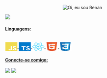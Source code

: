 <p align="center"> <img src="./assets/img/BEM VINDO!.gif" alt="Oi, eu sou  Renan" style="max-width: 100%; heigth: 212px; display: inline-block;" data-target="animated-image.originalImage"> </p>

<div>
  <a href="https://github.com/renanlucasbrk2">
  <img heigth="180" src="https://github-readme-stats.vercel.app/api/top-langs/?username=renanlucasbrk2&theme=dracula">
</div>

#### Linguagens:
<div style="display: inline_block"><br>
  <img align="center" alt="Rafa-Js" height="30" width="40" src="https://raw.githubusercontent.com/devicons/devicon/master/icons/javascript/javascript-plain.svg">
  <img align="center" alt="Rafa-Ts" height="30" width="40" src="https://raw.githubusercontent.com/devicons/devicon/master/icons/typescript/typescript-plain.svg">
  <img align="center" alt="Rafa-React" height="30" width="40" src="https://raw.githubusercontent.com/devicons/devicon/master/icons/react/react-original.svg">
  <img align="center" alt="Rafa-HTML" height="30" width="40" src="https://raw.githubusercontent.com/devicons/devicon/master/icons/html5/html5-original.svg">
  <img align="center" alt="Rafa-CSS" height="30" width="40" src="https://raw.githubusercontent.com/devicons/devicon/master/icons/css3/css3-original.svg">
</div>

#### Conecte-se comigo:
<div>
  <a href="https://www.linkedin.com/in/renanlucasbr021/" target="_blank"><img src="https://img.shields.io/badge/-LinkedIn-%230077B5?style=for-the-badge&logo=linkedin&logoColor=white" target="_blank"></a>
  <a href = "mailto:renanlucasbrk2@gmail.com"><img src="https://img.shields.io/badge/-Gmail-%23333?style=for-the-badge&logo=gmail&logoColor=white" target="_blank"></a>
</div>